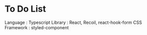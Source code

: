 # To Do List
Language : Typescript
Library : React, Recoil, react-hook-form
CSS Framework : styled-component
